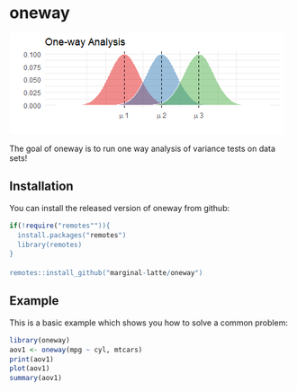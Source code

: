 
# oneway

![](oneway.png)

The goal of oneway is to run one way analysis of variance tests on data sets!

## Installation

You can install the released version of oneway from github:

``` r
if(!require("remotes"")){
  install.packages("remotes")
  library(remotes)
}

remotes::install_github("marginal-latte/oneway")
```

## Example

This is a basic example which shows you how to solve a common problem:

``` r
library(oneway)
aov1 <- oneway(mpg ~ cyl, mtcars)
print(aov1)
plot(aov1)
summary(aov1)
```

